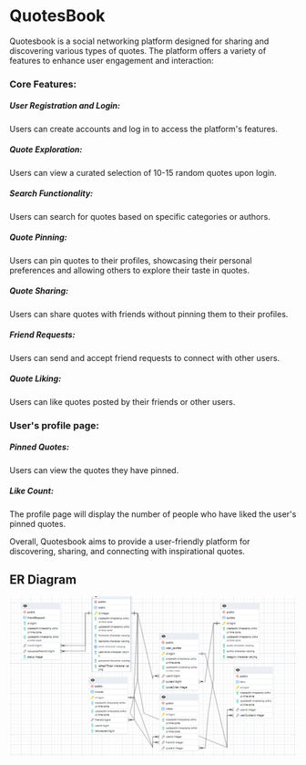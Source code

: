 # QuotesBook
Quotesbook is a social networking platform designed for sharing and discovering various types of quotes. The platform offers a variety of features to enhance user engagement and interaction:

### Core Features:
##### User Registration and Login: 
Users can create accounts and log in to access the platform's features.
##### Quote Exploration: 
Users can view a curated selection of 10-15 random quotes upon login.
##### Search Functionality: 
Users can search for quotes based on specific categories or authors.
##### Quote Pinning: 
Users can pin quotes to their profiles, showcasing their personal preferences and allowing others to explore their taste in quotes.
##### Quote Sharing: 
Users can share quotes with friends without pinning them to their profiles.
##### Friend Requests: 
Users can send and accept friend requests to connect with other users.
##### Quote Liking: 
Users can like quotes posted by their friends or other users.

### User's profile page:
##### Pinned Quotes: 
Users can view the quotes they have pinned.
##### Like Count: 
The profile page will display the number of people who have liked the user's pinned quotes.


Overall, Quotesbook aims to provide a user-friendly platform for discovering, sharing, and connecting with inspirational quotes.


## ER Diagram

![ER Diagram](/diagrams/ERD.png "Quotesbook ER Diagram")

